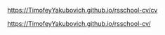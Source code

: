 https://TimofeyYakubovich.github.io/rsschool-cv/cv

https://TimofeyYakubovich.github.io/rsschool-cv/

